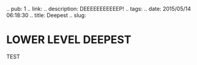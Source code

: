 .. pub: 1
.. link: 
.. description: DEEEEEEEEEEEP!
.. tags: 
.. date: 2015/05/14 06:18:30
.. title: Deepest
.. slug: 

# LOWER LEVEL DEEPEST
TEST
